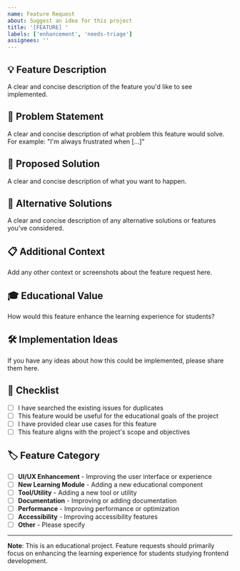 ```yaml
---
name: Feature Request
about: Suggest an idea for this project
title: '[FEATURE] '
labels: ['enhancement', 'needs-triage']
assignees: ''
---
```


## 💡 Feature Description

A clear and concise description of the feature you'd like to see implemented.

## 🎯 Problem Statement

A clear and concise description of what problem this feature would solve. For example: "I'm always frustrated when [...]"

## 💭 Proposed Solution

A clear and concise description of what you want to happen.

## 🔄 Alternative Solutions

A clear and concise description of any alternative solutions or features you've considered.

## 📋 Additional Context

Add any other context or screenshots about the feature request here.

## 🎓 Educational Value

How would this feature enhance the learning experience for students?

## 🛠️ Implementation Ideas

If you have any ideas about how this could be implemented, please share them here.

## 📝 Checklist

- [ ] I have searched the existing issues for duplicates
- [ ] This feature would be useful for the educational goals of the project
- [ ] I have provided clear use cases for this feature
- [ ] This feature aligns with the project's scope and objectives

## 🏷️ Feature Category

- [ ] **UI/UX Enhancement** - Improving the user interface or experience
- [ ] **New Learning Module** - Adding a new educational component
- [ ] **Tool/Utility** - Adding a new tool or utility
- [ ] **Documentation** - Improving or adding documentation
- [ ] **Performance** - Improving performance or optimization
- [ ] **Accessibility** - Improving accessibility features
- [ ] **Other** - Please specify

---

**Note**: This is an educational project. Feature requests should primarily focus on enhancing the learning experience for students studying frontend development.
